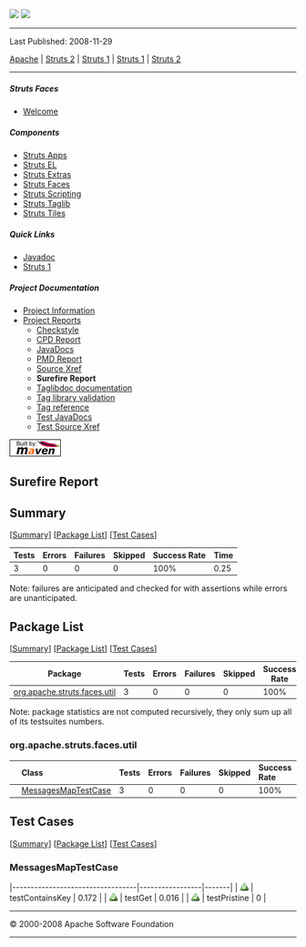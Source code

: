 <span id="bannerLeft">[![](http://www.apache.org/images/asf-logo.gif)](http://www.apache.org/)</span> <span id="bannerRight">[![](images/struts.gif)]()</span>

------------------------------------------------------------------------

Last Published: 2008-11-29

[Apache](http://www.apache.org/) | [Struts 2](2.x/) | [Struts 1](1.x/) | [Struts 1](1.x/) | [Struts 2](2.x/)

------------------------------------------------------------------------

##### Struts Faces

-   [Welcome](index.html.md)

##### Components

-   [Struts Apps](../struts-apps/index.html.md)
-   [Struts EL](../struts-el/index.html.md)
-   [Struts Extras](../struts-extras/index.html.md)
-   [Struts Faces](../struts-faces/index.html.md)
-   [Struts Scripting](../struts-scripting/index.html.md)
-   [Struts Taglib](../struts-taglib/index.html.md)
-   [Struts Tiles](../struts-tiles/index.html.md)

##### Quick Links

-   [Javadoc](apidocs/index.html.md)
-   [Struts 1](../index.html.md)

##### Project Documentation

-   [Project Information](project-info.html.md)
-   [Project Reports](project-reports.html.md)
    -   [Checkstyle](checkstyle.html.md)
    -   [CPD Report](cpd.html.md)
    -   [JavaDocs](apidocs/index.html.md)
    -   [PMD Report](pmd.html.md)
    -   [Source Xref](xref/index.html.md)
    -   **Surefire Report**
    -   [Taglibdoc documentation](tlddoc/index.html.md)
    -   [Tag library validation](taglibvalidation.html.md)
    -   [Tag reference](tagreference.html.md)
    -   [Test JavaDocs](testapidocs/index.html.md)
    -   [Test Source Xref](xref-test/index.html.md)

[![Built by Maven](./images/logos/maven-feather.png)](http://maven.apache.org/ "Built by Maven")

Surefire Report
---------------

<span id="Summary"></span>Summary
---------------------------------

[[Summary](#Summary)] [[Package List](#Package_List)] [[Test Cases](#Test_Cases)]

| Tests | Errors | Failures | Skipped | Success Rate | Time |
|-------|--------|----------|---------|--------------|------|
| 3     | 0      | 0        | 0       | 100%         | 0.25 |

 Note: failures are anticipated and checked for with assertions while errors are unanticipated.

<span id="Package_List"></span>Package List
-------------------------------------------

[[Summary](#Summary)] [[Package List](#Package_List)] [[Test Cases](#Test_Cases)]

| Package                                                       | Tests | Errors | Failures | Skipped | Success Rate | Time |
|---------------------------------------------------------------|-------|--------|----------|---------|--------------|------|
| [org.apache.struts.faces.util](#org.apache.struts.faces.util) | 3     | 0      | 0        | 0       | 100%         | 0.25 |

 Note: package statistics are not computed recursively, they only sum up all of its testsuites numbers.
### <span id="org.apache.struts.faces.util"></span>org.apache.struts.faces.util

<table>
<colgroup>
<col width="12%" />
<col width="12%" />
<col width="12%" />
<col width="12%" />
<col width="12%" />
<col width="12%" />
<col width="12%" />
<col width="12%" />
</colgroup>
<thead>
<tr class="header">
<th align="left"></th>
<th align="left">Class</th>
<th align="left">Tests</th>
<th align="left">Errors</th>
<th align="left">Failures</th>
<th align="left">Skipped</th>
<th align="left">Success Rate</th>
<th align="left">Time</th>
</tr>
</thead>
<tbody>
<tr class="odd">
<td align="left"><a href="#org.apache.struts.faces.utilMessagesMapTestCase"><img src="images/icon_success_sml.gif" /></a></td>
<td align="left"><a href="#org.apache.struts.faces.utilMessagesMapTestCase">MessagesMapTestCase</a></td>
<td align="left">3</td>
<td align="left">0</td>
<td align="left">0</td>
<td align="left">0</td>
<td align="left">100%</td>
<td align="left">0.25</td>
</tr>
</tbody>
</table>

<span id="Test_Cases"></span>Test Cases
---------------------------------------

[[Summary](#Summary)] [[Package List](#Package_List)] [[Test Cases](#Test_Cases)]

### <span id="org.apache.struts.faces.utilMessagesMapTestCase"></span>MessagesMapTestCase

|----------------------------------|-----------------|-------|
| ![](images/icon_success_sml.gif) | testContainsKey | 0.172 |
| ![](images/icon_success_sml.gif) | testGet         | 0.016 |
| ![](images/icon_success_sml.gif) | testPristine    | 0     |

------------------------------------------------------------------------

© 2000-2008 Apache Software Foundation

------------------------------------------------------------------------


